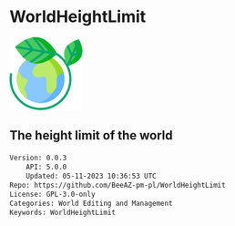# WorldHeightLimit
<img src="https://raw.githubusercontent.com/BeeAZ-pm-pl/WorldHeightLimit/2458d760cf267b1f0fba907a08d75d28d3426ea4/icon.png" width="128" height="128" />

## The height limit of the world
```properties
Version: 0.0.3
    API: 5.0.0
    Updated: 05-11-2023 10:36:53 UTC
Repo: https://github.com/BeeAZ-pm-pl/WorldHeightLimit
License: GPL-3.0-only
Categories: World Editing and Management
Keywords: WorldHeightLimit
```